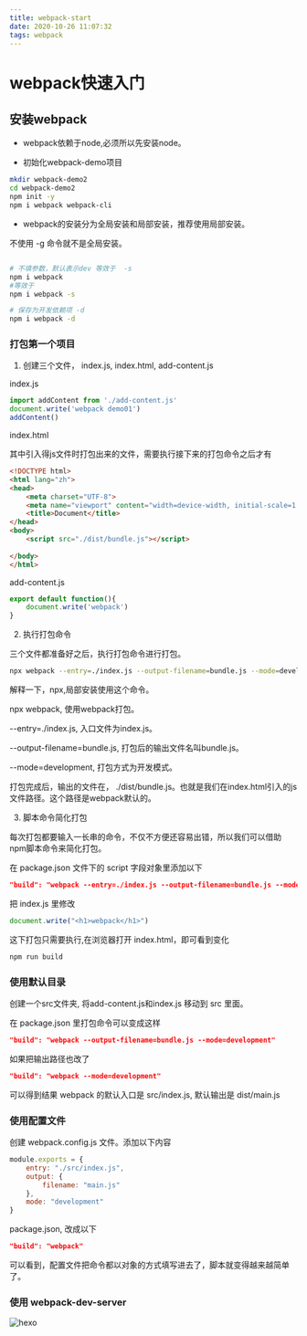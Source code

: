 ```yaml
---
title: webpack-start
date: 2020-10-26 11:07:32
tags: webpack
---
```


# webpack快速入门


## 安装webpack

- webpack依赖于node,必须所以先安装node。

- 初始化webpack-demo项目

```bash
mkdir webpack-demo2
cd webpack-demo2
npm init -y
npm i webpack webpack-cli
```

- webpack的安装分为全局安装和局部安装，推荐使用局部安装。

不使用 -g 命令就不是全局安装。

```bash

# 不填参数，默认表示dev 等效于  -s
npm i webpack 
#等效于
npm i webpack -s

# 保存为开发依赖项 -d
npm i webpack -d

```

### 打包第一个项目

1. 创建三个文件， index.js, index.html, add-content.js

index.js

```js
import addContent from './add-content.js'
document.write('webpack demo01')
addContent()
```

index.html

其中引入得js文件时打包出来的文件，需要执行接下来的打包命令之后才有

```html
<!DOCTYPE html>
<html lang="zh">
<head>
    <meta charset="UTF-8">
    <meta name="viewport" content="width=device-width, initial-scale=1.0">
    <title>Document</title>
</head>
<body>
    <script src="./dist/bundle.js"></script>
    
</body>
</html>
```
add-content.js

```js
export default function(){
    document.write('webpack')
}
```

2. 执行打包命令

三个文件都准备好之后，执行打包命令进行打包。

```bash
npx webpack --entry=./index.js --output-filename=bundle.js --mode=development
```
解释一下，npx,局部安装使用这个命令。

npx webpack, 使用webpack打包。

--entry=./index.js, 入口文件为index.js。

--output-filename=bundle.js, 打包后的输出文件名叫bundle.js。

--mode=development, 打包方式为开发模式。

打包完成后，输出的文件在， ./dist/bundle.js。也就是我们在index.html引入的js文件路径。这个路径是webpack默认的。

3. 脚本命令简化打包

每次打包都要输入一长串的命令，不仅不方便还容易出错，所以我们可以借助npm脚本命令来简化打包。

在 package.json 文件下的 script 字段对象里添加以下

```json
"build": "webpack --entry=./index.js --output-filename=bundle.js --mode=development"
```

把 index.js 里修改

```js
document.write("<h1>webpack</h1>")
```

这下打包只需要执行,在浏览器打开 index.html，即可看到变化

```bash
npm run build
```

### 使用默认目录

创建一个src文件夹, 将add-content.js和index.js 移动到 src 里面。

在 package.json 里打包命令可以变成这样

```json
"build": "webpack --output-filename=bundle.js --mode=development"
```

如果把输出路径也改了
```json
"build": "webpack --mode=development"
```

可以得到结果 webpack 的默认入口是 src/index.js, 默认输出是 dist/main.js

### 使用配置文件

创建 webpack.config.js 文件。添加以下内容

```js
module.exports = {
    entry: "./src/index.js",
    output: {
        filename: "main.js"
    },
    mode: "development"
}
```

package.json, 改成以下

```json
"build": "webpack"
```

可以看到，配置文件把命令都以对象的方式填写进去了，脚本就变得越来越简单了。

### 使用 webpack-dev-server

![hexo](hexo.jpg)